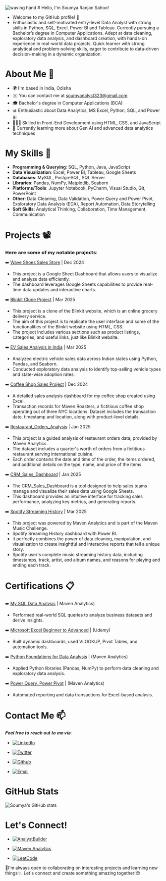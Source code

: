 ![waving hand](<img src="https://example.com/path/to/wave.png" style="display:inline-block; transform:translateY(-5px); width:40px; height:40px;" alt="Wave">) # Hello, I'm Soumya Ranjan Sahoo!

- Welcome to my GitHub profile! 👀
- Enthusiastic and self-motivated entry-level Data Analyst with strong skills in Python, SQL, Excel, Power BI and Tableau. Currently pursuing a 
Bachelor’s degree in Computer Applications. Adept at data cleaning, exploratory data analysis, and dashboard creation, with hands-on experience 
in real-world data projects. Quick learner with strong analytical and problem-solving skills, eager to contribute to data-driven decision-making in a 
dynamic organization.

# About Me 📒
- 🌍  I'm based in India, Odisha
- ✉️  You can contact me at soumyanalyst323@gmail.com
- 🎓 Bachelor's degree in Computer Applications (BCA)
- 📊 Enthusiastic about Data Analytics, MS Excel, Python, SQL, and Power BI
- 👨🏻‍💻 Skilled in Front-End Development using HTML, CSS, and JavaScript
- 🌱 Currently learning more about Gen AI and advanced data analytics techniques
  

# My Skills 🧠

- **Programming & Querying**: SQL, Python, Java, JavaScript 
- **Data Visualization**: Excel, Power BI, Tableau, Google Sheets 
- **Databases**: MySQL, PostgreSQL, SQL Server
- **Libraries**: Pandas, NumPy, Matplotlib, Seaborn 
- **Platforms/Tools**: Jupyter Notebook, PyCharm, Visual Studio, Git, PowerPoint
- **Other**: Data Cleaning, Data Validation, Power Query and Power Pivot, Exploratory Data Analysis (EDA), Report Automation, Data 
Storytelling 
- **Soft Skills**: Analytical Thinking, Collaboration, Time Management, Communication 

# Projects 📽

𝗛𝗲𝗿𝗲 𝗮𝗿𝗲 𝘀𝗼𝗺𝗲 𝗼𝗳 𝗺𝘆 𝗻𝗼𝘁𝗮𝗯𝗹𝗲 𝗽𝗿𝗼𝗷𝗲𝗰𝘁𝘀:

➡️ [Wave Shoes Sales Store](https://github.com/Ranjan234/Google_Sheet_Dashboard/blob/main/Wave_Shoes_Store_Sales_Dashboard%20(1).pdf) | Dec 2024     

 - This project is a Google Sheet Dashboard that allows users to visualize and analyze data efficiently.
 - The dashboard leverages Google Sheets capabilities to provide real-time data updates and interactive charts.
  
➡️ [Blinkit Clone Project](https://example.com/blinkit-clone-project) | Mar 2025

 - This project is a clone of the Blinkit website, which is an online grocery delivery service.
 - The aim of this project is to replicate the user interface and some of the functionalities of the Blinkit website using HTML, CSS.
 - The project includes various sections such as product listings, categories, and useful links, just like Blinkit website.
  
➡️ [EV Sales Analysis in India](https://github.com/Ranjan234/EV-Sales-Analysis-in-India) | Mar 2025   

 - Analyzed electric vehicle sales data across Indian states using Python, Pandas, and Seaborn. 
 - Conducted exploratory data analysis to identify top-selling vehicle types and state-wise adoption rates.
  
➡️ [Coffee Shop Sales Project](https://github.com/Ranjan234/CofeeShopsales) | Dec 2024

 - A detailed sales analysis dashboard for my coffee shop created using Excel.
 - Transaction records for Maven Roasters, a fictitious coffee shop operating out of three NYC locations. Dataset includes the transaction date, timestamp and location, 
   along with product-level details.
  
➡️ [Restaurant_Orders_Analysis](https://github.com/Ranjan234/Restaurant_Orders_Analysis)  | Jan 2025    

 - This project is a guided analysis of restaurant orders data, provided by Maven Analytics.
 - The dataset includes a quarter's worth of orders from a fictitious restaurant serving international cuisine.
 - Each order contains the date and time of the order, the items ordered, and additional details on the type, name, and price of the items.
  
➡️ [CRM_Sales_Dashboard](https://github.com/Ranjan234/CRM-Sales-Dashboard) | Jan 2025

 - The CRM_Sales_Dashboard is a tool designed to help sales teams manage and visualize their sales data using Google Sheets.
 - This dashboard provides an intuitive interface for tracking sales performance, analyzing key metrics, and generating reports.
  
➡️ [Spotify Streaming History](https://github.com/Ranjan234/Spotify-Streaming-History) | Mar 2025

 - This project was powered by Maven Analytics and is part of the Maven Music Challenge.
 - Spotify Sreaming History dashboard with Power BI.
 - It perfectly combines the power of data cleaning, manipulation, and visualization to create insightful and interactive reports that tell a unique story.
 - Spotify user's complete music streaming history data, including timestamps, track, artist, and album names, and reasons for playing and ending each track.

# Certifications 📋

➡️ [My SQL Data Analysis](https://certificates.mavenanalytics.io/d28d83c0-b7c9-4b0f-8eae-48ab8c8a5b8b#acc.bg3ucdDo) | Maven Analytics)

 - Performed real-world SQL queries to analyze business datasets and derive insights. 
 
➡️ [Microsoft Excel Beginner to Advanced](https://www.udemy.com/certificate/UC-f1db7721-c5c7-42f5-9823-bc142207f368/) | (Udemy)

 - Built dynamic dashboards, used VLOOKUP, Pivot Tables, and automation tools. 
 
➡️ [Python Foundations for Data Analysis](https://certificates.mavenanalytics.io/255f3661-521f-405e-b770-bd2de944703e) | (Maven Analytics) 

 - Applied Python libraries (Pandas, NumPy) to perform data cleaning and exploratory data analysis.
 
➡️ [Power Query, Power Pivot](https://certificates.mavenanalytics.io/d28d83c0-b7c9-4b0f-8eae-48ab8c8a5b8b) | (Maven Analytics)  

 - Automated reporting and data transactions for Excel-based analysis. 
 
# Contact Me 📫

𝑭𝒆𝒆𝒍 𝒇𝒓𝒆𝒆 𝒕𝒐 𝒓𝒆𝒂𝒄𝒉 𝒐𝒖𝒕 𝒕𝒐 𝒎𝒆 𝒗𝒊𝒂:
<i class="fab fa-linkedin"></i>
<i class="fab fa-twitter"></i>
 <!-- LinkedIn -->
- [![LinkedIn](https://img.shields.io/badge/LinkedIn-0A66C2?logo=linkedin&logoColor=white&style=for-the-badge)](https://www.linkedin.com/in/soumyaranjansahoo0/)
 <!-- Twitter -->
- [![Twitter](https://img.shields.io/badge/Twitter-1DA1F2?logo=twitter&logoColor=white&style=for-the-badge)](https://x.com/soumya_ranjan26)
 <!--GitHub-->
- [![Github](https://img.shields.io/badge/Website-black?logo=github&logoColor=white)](https://github.com/Ranjan234?tab=repositories)
 <!--Email-->
- [![Email](https://img.shields.io/badge/Email-D14836?logo=gmail&logoColor=white&style=for-the-badge)](mailto:soumyanalyst323@gmail.com)

# GitHub Stats

![Soumya's GitHub stats](https://github-readme-stats.vercel.app/api?username=Ranjan234&show_icons=true&theme=radical)

# Let's Connect!
<!-- AnalystBuilder -->
- [![AnalystBuilder](https://img.shields.io/badge/AnalystBuilder-0057B8?style=for-the-badge)](https://www.analystbuilder.com/u/Soumya)
<!-- Maven Analytics -->
- [![Maven Analytics](https://img.shields.io/badge/Maven%20Analytics-1C1C1C?logo=data:image/svg+xml;base64,...&logoColor=white&style=for-the-badge)](https://app.mavenanalytics.io/portfolio)
<!-- LeetCode -->
- [![LeetCode](https://img.shields.io/badge/LeetCode-FFA116?logo=leetcode&logoColor=white&style=for-the-badge)](https://leetcode.com/u/N8TvX6JJFa/)

🚀I'm always open to collaborating on interesting projects and learning new things✨. Let's connect and create something amazing together!😊


